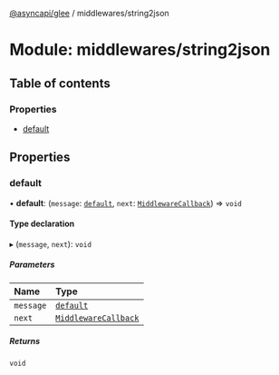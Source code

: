 [@asyncapi/glee](../README.md) / middlewares/string2json

# Module: middlewares/string2json

## Table of contents

### Properties

- [default](middlewares_string2json.md#default)

## Properties

### default

• **default**: (`message`: [`default`](../classes/lib_message.default.md), `next`: [`MiddlewareCallback`](middlewares.md#middlewarecallback)) => `void`

#### Type declaration

▸ (`message`, `next`): `void`

##### Parameters

| Name      | Type                                                      |
| :-------- | :-------------------------------------------------------- |
| `message` | [`default`](../classes/lib_message.default.md)            |
| `next`    | [`MiddlewareCallback`](middlewares.md#middlewarecallback) |

##### Returns

`void`

